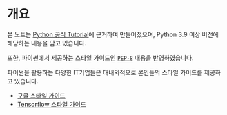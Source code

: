 # 개요

본 노트는 [Python 공식 Tutorial](https://docs.python.org/3/tutorial/index.html)에 근거하여 만들어졌으며, Python 3.9 이상 버전에 해당하는 내용을 담고 있습니다.

또한, 파이썬에서 제공하는 스타일 가이드인 [`PEP-8`](https://www.python.org/dev/peps/pep-0008/) 내용을 반영하였습니다. 

파이썬을 활용하는 다양한 IT기업들은 대내외적으로 본인들의 스타일 가이드를 제공하고 있습니다. 

* [구글 스타일 가이드](https://github.com/google/styleguide/blob/gh-pages/pyguide.md)
* [Tensorflow 스타일 가이드](https://www.tensorflow.org/community/style_guide)

